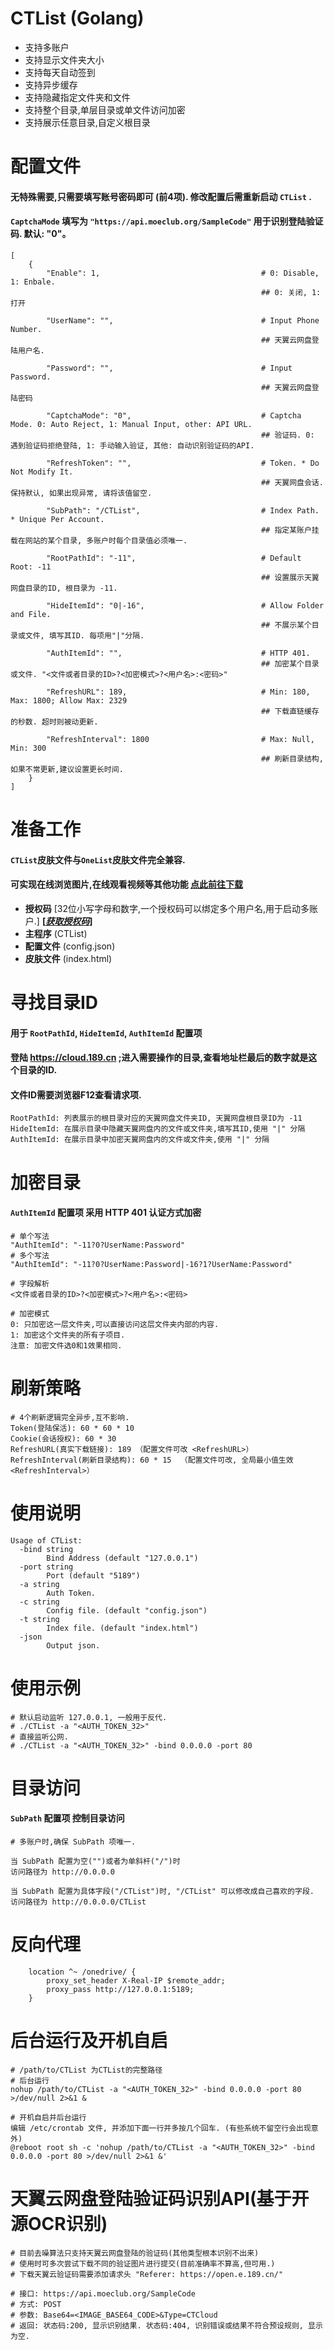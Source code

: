 # CTList (Golang)
- 支持多账户
- 支持显示文件夹大小
- 支持每天自动签到
- 支持异步缓存
- 支持隐藏指定文件夹和文件
- 支持整个目录,单层目录或单文件访问加密
- 支持展示任意目录,自定义根目录

# 配置文件
#### 无特殊需要,只需要填写账号密码即可 (前4项). 修改配置后需重新启动 `CTList` .
#### `CaptchaMode` 填写为 `"https://api.moeclub.org/SampleCode"` 用于识别登陆验证码. 默认: "0"。
```
[
    {
        "Enable": 1,                                    # 0: Disable, 1: Enbale.
                                                        ## 0: 关闭, 1: 打开
                                                        
        "UserName": "",                                 # Input Phone Number.
                                                        ## 天翼云网盘登陆用户名.
                                                        
        "Password": "",                                 # Input Password.
                                                        ## 天翼云网盘登陆密码
                                                        
        "CaptchaMode": "0",                             # Captcha Mode. 0: Auto Reject, 1: Manual Input, other: API URL. 
                                                        ## 验证码. 0: 遇到验证码拒绝登陆, 1: 手动输入验证, 其他: 自动识别验证码的API.
                                                        
        "RefreshToken": "",                             # Token. * Do Not Modify It.
                                                        ## 天翼网盘会话. 保持默认, 如果出现异常, 请将该值留空.
                                                        
        "SubPath": "/CTList",                           # Index Path. * Unique Per Account.
                                                        ## 指定某账户挂载在网站的某个目录, 多账户时每个目录值必须唯一.
                                                        
        "RootPathId": "-11",                            # Default Root: -11
                                                        ## 设置展示天翼网盘目录的ID, 根目录为 -11.
                                                        
        "HideItemId": "0|-16",                          # Allow Folder and File.
                                                        ## 不展示某个目录或文件, 填写其ID. 每项用"|"分隔.
                                                        
        "AuthItemId": "",                               # HTTP 401.
                                                        ## 加密某个目录或文件. "<文件或者目录的ID>?<加密模式>?<用户名>:<密码>"
                                                        
        "RefreshURL": 189,                              # Min: 180, Max: 1800; Allow Max: 2329
                                                        ## 下载直链缓存的秒数. 超时则被动更新.
                                                        
        "RefreshInterval": 1800                         # Max: Null, Min: 300
                                                        ## 刷新目录结构,如果不常更新,建议设置更长时间.
    }
]
```

# 准备工作
#### `CTList`皮肤文件与`OneList`皮肤文件完全兼容.
#### 可实现在线浏览图片,在线观看视频等其他功能 [点此前往下载](https://github.com/MoeClub/OneList/tree/master/Rewrite/@Theme/HaorWu)
- **授权码** [32位小写字母和数字,一个授权码可以绑定多个用户名,用于启动多账户.] **[*[获取授权码](https://api.moeclub.org/CTListRegister/)*]**
- **主程序** (CTList)
- **配置文件** (config.json)
- **皮肤文件** (index.html)

# 寻找目录ID
#### 用于 `RootPathId`, `HideItemId`, `AuthItemId` 配置项
#### 登陆 https://cloud.189.cn ;进入需要操作的目录,查看地址栏最后的数字就是这个目录的ID.
#### 文件ID需要浏览器F12查看请求项.
```
RootPathId: 列表展示的根目录对应的天翼网盘文件夹ID, 天翼网盘根目录ID为 -11 
HideItemId: 在展示目录中隐藏天翼网盘内的文件或文件夹,填写其ID,使用 "|" 分隔
AuthItemId: 在展示目录中加密天翼网盘内的文件或文件夹,使用 "|" 分隔
```

# 加密目录
#### `AuthItemId` 配置项 采用 HTTP 401 认证方式加密
```
# 单个写法
"AuthItemId": "-11?0?UserName:Password"
# 多个写法
"AuthItemId": "-11?0?UserName:Password|-16?1?UserName:Password"

# 字段解析
<文件或者目录的ID>?<加密模式>?<用户名>:<密码>

# 加密模式
0: 只加密这一层文件夹,可以直接访问这层文件夹内部的内容.
1: 加密这个文件夹的所有子项目.
注意: 加密文件选0和1效果相同.
```

# 刷新策略
```
# 4个刷新逻辑完全异步,互不影响.
Token(登陆保活): 60 * 60 * 10
Cookie(会话授权): 60 * 30
RefreshURL(真实下载链接): 189 （配置文件可改 <RefreshURL>）
RefreshInterval(刷新目录结构): 60 * 15  （配置文件可改, 全局最小值生效 <RefreshInterval>）
```

# 使用说明
```
Usage of CTList:
  -bind string
        Bind Address (default "127.0.0.1")
  -port string
        Port (default "5189")
  -a string
        Auth Token.
  -c string
        Config file. (default "config.json")
  -t string
        Index file. (default "index.html")
  -json
        Output json.
```

# 使用示例
```
# 默认启动监听 127.0.0.1, 一般用于反代.
# ./CTList -a "<AUTH_TOKEN_32>"
# 直接监听公网.
# ./CTList -a "<AUTH_TOKEN_32>" -bind 0.0.0.0 -port 80
```

# 目录访问
#### `SubPath` 配置项 控制目录访问 
```
# 多账户时,确保 SubPath 项唯一.

当 SubPath 配置为空("")或者为单斜杆("/")时
访问路径为 http://0.0.0.0

当 SubPath 配置为具体字段("/CTList")时, "/CTList" 可以修改成自己喜欢的字段.
访问路径为 http://0.0.0.0/CTList

```

# 反向代理
```
    location ^~ /onedrive/ {
        proxy_set_header X-Real-IP $remote_addr;
        proxy_pass http://127.0.0.1:5189;
    }
```

# 后台运行及开机自启
```
# /path/to/CTList 为CTList的完整路径
# 后台运行
nohup /path/to/CTList -a "<AUTH_TOKEN_32>" -bind 0.0.0.0 -port 80 >/dev/null 2>&1 &

# 开机自启并后台运行
编辑 /etc/crontab 文件, 并添加下面一行并多按几个回车. (有些系统不留空行会出现意外)
@reboot root sh -c 'nohup /path/to/CTList -a "<AUTH_TOKEN_32>" -bind 0.0.0.0 -port 80 >/dev/null 2>&1 &'

```

# 天翼云网盘登陆验证码识别API(基于开源OCR识别)
```
# 目前去噪算法只支持天翼云网盘登陆的验证码(其他类型根本识别不出来)
# 使用时可多次尝试下载不同的验证图片进行提交(目前准确率不算高,但可用.)
# 下载天翼云验证码需要添加请求头 "Referer: https://open.e.189.cn/"

# 接口: https://api.moeclub.org/SampleCode
# 方式: POST
# 参数: Base64=<IMAGE_BASE64_CODE>&Type=CTCloud
# 返回: 状态码:200, 显示识别结果. 状态码:404, 识别错误或结果不符合预设规则, 显示为空.
```
